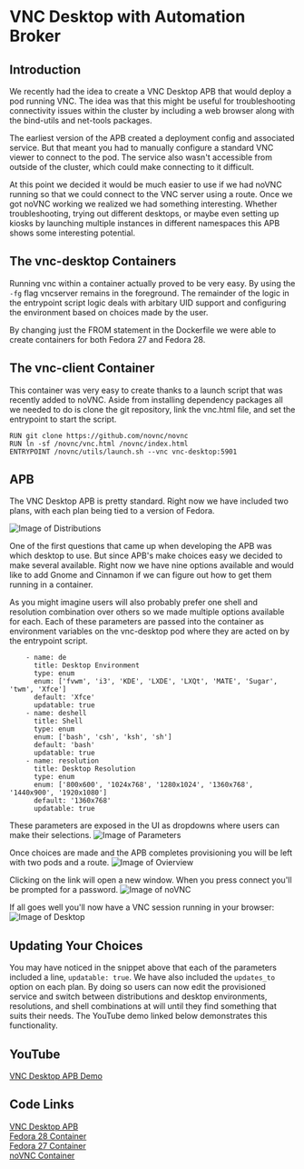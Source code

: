 VNC Desktop with Automation Broker
==================================

Introduction
------------
We recently had the idea to create a VNC Desktop APB that would deploy a pod running VNC. The idea was that this might be useful for troubleshooting connectivity issues within the cluster by including a web browser along with the bind-utils and net-tools packages.

The earliest version of the APB created a deployment config and associated service. But that meant you had to manually configure a standard VNC viewer to connect to the pod. The service also wasn't accessible from outside of the cluster, which could make connecting to it difficult.

At this point we decided it would be much easier to use if we had noVNC running so that we could connect to the VNC server using a route. Once we got noVNC working we realized we had something interesting. Whether troubleshooting, trying out different desktops, or maybe even setting up kiosks by launching multiple instances in different namespaces this APB shows some interesting potential.

The vnc-desktop Containers
--------------------------
Running vnc within a container actually proved to be very easy. By using the `-fg` flag vncserver remains in the foreground. The remainder of the logic in the entrypoint script logic deals with arbitary UID support and configuring the environment based on choices made by the user.

By changing just the FROM statement in the Dockerfile we were able to create containers for both Fedora 27 and Fedora 28.

The vnc-client Container
------------------------
This container was very easy to create thanks to a launch script that was recently added to noVNC. Aside from installing dependency packages all we needed to do is clone the git repository, link the vnc.html file, and set the entrypoint to start the script.

```
RUN git clone https://github.com/novnc/novnc
RUN ln -sf /novnc/vnc.html /novnc/index.html
ENTRYPOINT /novnc/utils/launch.sh --vnc vnc-desktop:5901
```

APB
---
The VNC Desktop APB is pretty standard. Right now we have included two plans, with each plan being tied to a version of Fedora.

![Image of Distributions](https://github.com/jmontleon/blogpost/blob/master/distributions.png)

One of the first questions that came up when developing the APB was which desktop to use. But since APB's make choices easy we decided to make several available. Right now we have nine options available and would like to add Gnome and Cinnamon if we can figure out how to get them running in a container.

As you might imagine users will also probably prefer one shell and resolution combination over others so we made multiple options available for each. Each of these parameters are passed into the container as environment variables on the vnc-desktop pod where they are acted on by the entrypoint script.

```
    - name: de
      title: Desktop Environment
      type: enum
      enum: ['fvwm', 'i3', 'KDE', 'LXDE', 'LXQt', 'MATE', 'Sugar', 'twm', 'Xfce']
      default: 'Xfce'
      updatable: true
    - name: deshell
      title: Shell
      type: enum
      enum: ['bash', 'csh', 'ksh', 'sh']
      default: 'bash'
      updatable: true
    - name: resolution
      title: Desktop Resolution
      type: enum
      enum: ['800x600', '1024x768', '1280x1024', '1360x768', '1440x900', '1920x1080']
      default: '1360x768'
      updatable: true
```

These parameters are exposed in the UI as dropdowns where users can make their selections.
![Image of Parameters](https://github.com/jmontleon/blogpost/blob/master/parameters.png)

Once choices are made and the APB completes provisioning you will be left with two pods and a route.
![Image of Ovierview](https://github.com/jmontleon/blogpost/blob/master/overview.png)

Clicking on the link will open a new window. When you press connect you'll be prompted for a password.
![Image of noVNC](https://github.com/jmontleon/blogpost/blob/master/novnc.png)

If all goes well you'll now have a VNC session running in your browser:
![Image of Desktop](https://github.com/jmontleon/blogpost/blob/master/desktop.png)

Updating Your Choices
---------------------
You may have noticed in the snippet above that each of the parameters included a line, `updatable: true`. We have also included the `updates_to` option on each plan. By doing so users can now edit the provisioned service and switch between distributions and desktop environments, resolutions, and shell combinations at will until they find something that suits their needs. The YouTube demo linked below demonstrates this functionality.

YouTube
-------
[VNC Desktop APB Demo](https://youtu.be/Rm28II0Qzwk)

Code Links
----------
[VNC Desktop APB](https://github.com/ansibleplaybookbundle/vnc-desktop-apb)  
[Fedora 28 Container](https://github.com/fusor/dockerfiles/tree/master/vnc-desktop:f28)  
[Fedora 27 Container](https://github.com/fusor/dockerfiles/tree/master/vnc-desktop:f27)  
[noVNC Container](https://github.com/fusor/dockerfiles/tree/master/vnc-client:latest)
